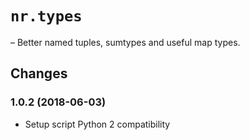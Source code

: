# `nr.types`

&ndash; Better named tuples, sumtypes and useful map types.

## Changes

### 1.0.2 (2018-06-03)

* Setup script Python 2 compatibility
